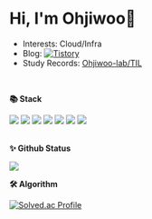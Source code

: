 # Hi, I'm Ohjiwoo👋
  
- Interests: Cloud/Infra   
- Blog: <a href="https://ohease.tistory.com/"> <img alt="Tistory" src ="https://img.shields.io/badge/Tistory-orange.svg?&style=for-the-badge"/></a>
- Study Records: [Ohjiwoo-lab/TIL](https://github.com/Ohjiwoo-lab/TIL)

<br/>

**📚 Stack**   
<div>
  <img src="https://img.shields.io/badge/python-3776AB?style=flat-square&logo=python&logoColor=white">
  <img src="https://img.shields.io/badge/Amazon AWS-232F3E?style=flat-square&logo=Amazon AWS&logoColor=white">
  <img src="https://img.shields.io/badge/Linux-FCC624?style=flat-square&logo=Linux&logoColor=black">
  <img src="https://img.shields.io/badge/Git-F05032?style=flat-square&logo=Git&logoColor=white">
  <img src="https://img.shields.io/badge/github-181717?style=flat-square&logo=github&logoColor=white">
  <img src="https://img.shields.io/badge/MySQL-4479A1?style=flat-square&logo=MySQL&logoColor=white">
  <img src="https://img.shields.io/badge/django-092E20?style=flat-square&logo=django&logoColor=white">
</div>

<br/>

**✨ Github Status**   

<img src="https://github-readme-stats.vercel.app/api?username=Ohjiwoo-lab&show_icons=true&count_private=true&hide_border=true&theme=onedark"/>

<br/>

**🛠 Algorithm**   

[![Solved.ac Profile](http://mazassumnida.wtf/api/generate_badge?boj=jiu3159)](https://solved.ac/jiu3159)
